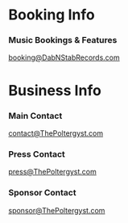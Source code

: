 # Booking Info
### Music Bookings & Features
booking@DabNStabRecords.com

# Business Info
### Main Contact
contact@ThePoltergyst.com

### Press Contact
press@ThePoltergyst.com

### Sponsor Contact
sponsor@ThePoltergyst.com